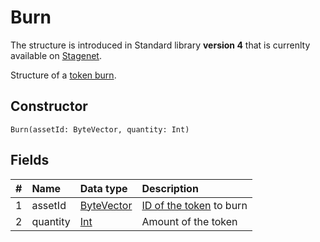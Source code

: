 # Burn

<note type="warning" title="">The structure is introduced in Standard library **version 4** that is currenlty available on [Stagenet](/en/blockchain/blockchain-network/stage-network).</note>

Structure of a [token burn](/en/blockchain/transaction-type/burn-transaction).

## Constructor

```ride
Burn(assetId: ByteVector, quantity: Int)
```

## Fields

| # | Name | Data type | Description |
| :--- | :--- | :--- | :--- |
| 1 | assetId | [ByteVector](/en/ride/data-types/byte-vector) | [ID of the token](/en/blockchain/token/token-id) to burn |
| 2 | quantity | [Int](/en/ride/data-types/int) | Amount of the token |